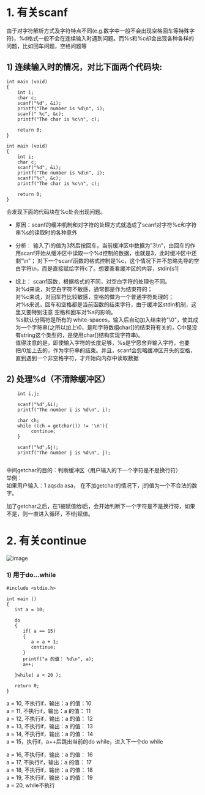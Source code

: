 # 1. 有关scanf

由于对字符解析方式及字符特点不同(e.g.数字中一般不会出现空格回车等特殊字符)，%d格式一般不会在连续输入时遇到问题。而%s和%c却会出现各种各样的问题，比如回车问题，空格问题等

## 1) 连续输入时的情况，对比下面两个代码块:

```
int main (void)
{
    int i;
    char c;
    scanf("%d", &i);
    printf("The number is %d\n", i);
    scanf(" %c", &c);
    printf("The char is %c\n", c);

    return 0;
}
```

```
int main (void)
{
    int i;
    char c;
    scanf("%d", &i);
    printf("The number is %d\n", i);
    scanf("%c", &c);
    printf("The char is %c\n", c);

    return 0;
}
```

会发现下面的代码块在%c处会出现问题。

* 原因：scanf的缓冲机制和对字符的处理方式就造成了scanf对字符%c和字符串%s的读取时的各种意外

* 分析：
输入了i的值为3然后按回车，当前缓冲区中数据为”3\n”，由回车的作用scanf开始从缓冲区中读取一个%d控制的数据，也就是3，此时缓冲区中还剩”\n”；
对下一个scanf函数的格式控制是%c，这个情况下并不忽略先导的空白字符\n，而是直接赋给字符c了。想要查看缓冲区的内容，stdin[s1] 

* 综上：
scanf函数，根据格式的不同，对空白字符的处理也不同。\
对%d来说，对空白字符不敏感，通常都是作为结束符的；\
对%c来说，对回车符比较敏感，空格的做为一个普通字符处理的；\
对%s来说，回车和空格都是当前函数的结束字符，由于缓冲区stdin机制，这里又要特别注意 空格和回车对%s的影响。\
%s默认分隔符是所有的 white-spaces，输入后自动加入结束符"\0"，使其成为一个字符串(之所以加上\0，是和字符数组char[]的结束符有关的，C中是没有string这个类型的，是使用char[]结构实现字符串)。\
值得注意的是，即使输入字符的长度足够，%s是宁愿舍弃输入字符，也要把/0加上去的，作为字符串的结束。并且，scanf会忽略缓冲区开头的空格，直到遇到一个非空格字符，才开始向内存中读取数据


## 2) 处理%d（不清除缓冲区）
```
    int i,j;

    scanf("%d",&i);
    printf("The number i is %d\n", i);

    char ch;
    while ((ch = getchar()) != '\n'){
         continue;
    }

    scanf("%d",&j);
    printf("The number j is %d\n", j);
    
```
中间getchar的目的：判断缓冲区（用户输入的下一个字符是不是换行符）\
举例：\
如果用户输入：1 aqsda asa， 在不加getchar的情况下，j的值为一个不合法的数字。

加了getchar之后，在1被赋值给i后，会开始判断下一个字符是不是换行符，如果不是，则一直进入循环，不给j赋值。


# 2. 有关continue
![image](https://user-images.githubusercontent.com/58734009/210924009-a043a3ba-072a-449e-809c-4129e6fb9d16.png)

### 1) 用于do...while
```
#include <stdio.h>
 
int main ()
{
   int a = 10;
   
   do
   {
      if( a == 15)
      {
         a = a + 1;
         continue;
      }
      printf("a 的值： %d\n", a);
      a++;
     
   }while( a < 20 );
 
   return 0;
}
```

a = 10, 不执行if，输出：a 的值：10\
a = 11, 不执行if，输出：a 的值： 11\
a = 12, 不执行if，输出：a 的值： 12\
a = 13, 不执行if，输出：a 的值： 13\
a = 14, 不执行if，输出：a 的值： 14\
a = 15，执行if，a++后跳出当前的do while，进入下一个do while

a = 16, 不执行if，输出：a 的值： 16\
a = 17, 不执行if，输出：a 的值： 17\
a = 18, 不执行if，输出：a 的值： 18\
a = 19, 不执行if，输出：a 的值： 19\
a = 20, while不执行
